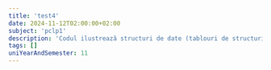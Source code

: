 ```yaml
---
title: 'test4'
date: 2024-11-12T02:00:00+02:00
subject: 'pclp1'
description: 'Codul ilustrează structuri de date (tablouri de structuri), variabile globale, funcții modulare și un meniu interactiv. Demonstrează operații de intrare/ieșire (`scanf`/`printf`) și controlul fluxului programului prin bucle și `switch`.'
tags: []
uniYearAndSemester: 11
---
```


